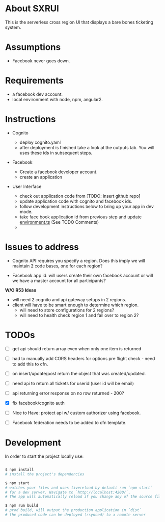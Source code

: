 # About SXRUI

This is the serverless cross region UI that displays a bare bones 
ticketing system.

# Assumptions
- Facebook never goes down.

# Requirements

- a facebook dev account.
- local environment with node, npm, angular2.

# Instructions

- Cognito
  - deploy cognito.yaml
  - after deployment is finished take a look at the outputs tab. You will 
  uses these ids in subsequent steps.

- Facebook
  - Create a facebook developer account.
  - create an application 

- User Interface
  - check out application code from [TODO: insert github repo]
  - update application code with cognito and facebook ids.
  - follow development instructions below to bring up your app in dev mode.
  - take face book application id from previous step and update 
    [environment.ts](./src/environments/environment.ts) (See TODO Comments)
  - 
  
# Issues to address

* Cognito API requires you specify a region. Does this imply we will 
maintain 2 code bases, one for each region?

* Facebook app id: will users create their own facebook account or 
will we have a master account for all participants?

**W/O R53 Ideas**
* will need 2 cognito and api gateway setups in 2 regions.
* client will have to be smart enough to determine which region.
  * will need to store configurations for 2 regions?
  * will need to health check region 1 and fail over to region 2?
  

# TODOs

- [ ] get api should return array even when only one item is returned
- [ ] had to manually add CORS headers for options pre flight check - need to add this to cfn.
- [ ] on insert/update/post return the object that was created/updated.
- [ ] need api to return all tickets for userid (user id will be email)
- [ ] api returning error response on no row returned - 200?
- [X] fix facebook/cognito auth
- [ ] Nice to Have: protect api w/ custom authorizer using facebook.
- [ ] Facebook federation needs to be added to cfn template.



# Development

In order to start the project locally use:
```bash

$ npm install
# install the project's dependencies

$ npm start
# watches your files and uses livereload by default run `npm start` 
# for a dev server. Navigate to `http://localhost:4200/`. 
# The app will automatically reload if you change any of the source files.

$ npm run build
# prod build, will output the production application in `dist`
# the produced code can be deployed (rsynced) to a remote server

```
